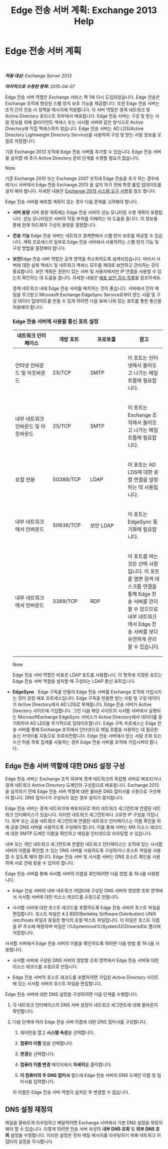 ﻿---
title: 'Edge 전송 서버 계획: Exchange 2013 Help'
TOCTitle: Edge 전송 서버 계획
ms:assetid: 3d34de82-58a5-4b30-9978-7d330102eb92
ms:mtpsurl: https://technet.microsoft.com/ko-kr/library/Dn641596(v=EXCHG.150)
ms:contentKeyID: 61545105
ms.date: 05/22/2018
mtps_version: v=EXCHG.150
ms.translationtype: MT
---

# Edge 전송 서버 계획

 

_**적용 대상:** Exchange Server 2013_

_**마지막으로 수정된 항목:** 2015-04-07_

Edge 전송 서버 역할은 Exchange 서비스 팩 1에 다시 도입되었습니다. Edge 전송은 Exchange 조직에 향상된 스팸 방지 보호 기능을 제공합니다. 또한 Edge 전송 서버는 조직 간의 전송 시 정책을 메시지에 적용합니다. 이 서버 역할은 경계 네트워크 및 Active Directory 포리스트 외부에서 배포됩니다. Edge 전송 서버는 구성 및 받는 사람 정보를 위해 클라이언트 액세스 또는 사서함 서버와 같은 방식으로 Active Directory에 직접 액세스하지 않습니다. Edge 전송 서버는 AD LDS(Active Directory Lightweight Directory Service)를 사용하여 구성 및 받는 사람 정보를 로컬로 저장합니다.

기존 Exchange 2013 조직에 Edge 전송 서버를 추가할 수 있습니다. Edge 전송 서버를 설치할 때 추가 Active Directory 준비 단계를 수행할 필요가 없습니다.


> [!NOTE]
> 기존 Exchange 2010 또는 Exchange 2007 조직에 Edge 전송을 추가 하는 경우에 레거시 서버에서 Edge 전송 Exchange 2013 을 설치 하기 전에 특정 롤업 업데이트를 설치 해야 합니다. 자세한 내용은 <A href="exchange-2013-system-requirements-exchange-2013-help.md">Exchange 2013 시스템 요구 사항</A>를 참조 합니다.



Edge 전송 서버를 배포할 계획이 있는 경우 다음 문제를 고려해야 합니다.

  - **서버 용량** 서버 용량 계획에는 Edge 전송 서버의 성능 모니터링 수행 계획이 포함됩니다. 성능 모니터링은 서버의 작동 부하를 이해하는 데 도움을 줍니다. 이 정보를 통해 현재 하드웨어 구성의 용량을 결정합니다.

  - **전송 기능** Edge 전송 서버는 네트워크 경계면에서 스팸 방지 보호를 제공할 수 있습니다. 계획 프로세스의 일부로 Edge 전송 서버에서 사용하려는 스팸 방지 기능 및 구성 방법을 결정해야 합니다.

  - **보안**Edge 전송 서버 역할은 공격 영역을 최소화하도록 설계되었습니다. 따라서 서버에 대한 실제 액세스 및 네트워크 액세스 모두를 제대로 보안하고 관리하는 것이 중요합니다. 보안 계획은 권한이 있는 서버 및 사용자에서만 IP 연결을 사용할 수 있는지 확인하는 데 도움을 줍니다. 자세한 내용은 [배포 보안 검사 목록](deployment-security-checklist-exchange-2013-help.md)를 참조하세요.
    
    경계 네트워크 내에 Edge 전송 서버를 배치하는 것이 좋습니다. 서버에서 전자 메일을 주고받고 Microsoft Exchange EdgeSync Service로부터 받는 사람 및 구성 데이터 업데이트를 받을 수 있게 하려면 다음 표에 나와 있는 포트를 통한 통신을 허용해야 합니다.
    
    ### Edge 전송 서버에 사용할 통신 포트 설정
    
    <table>
    <colgroup>
    <col style="width: 25%" />
    <col style="width: 25%" />
    <col style="width: 25%" />
    <col style="width: 25%" />
    </colgroup>
    <thead>
    <tr class="header">
    <th>네트워크 인터페이스</th>
    <th>개방 포트</th>
    <th>프로토콜</th>
    <th>참고</th>
    </tr>
    </thead>
    <tbody>
    <tr class="odd">
    <td><p>인터넷 인바운드 및 아웃바운드</p></td>
    <td><p>25/TCP</p></td>
    <td><p>SMTP</p></td>
    <td><p>이 포트는 인터넷에서 들어오고 나가는 메일 흐름에 필요합니다.</p></td>
    </tr>
    <tr class="even">
    <td><p>내부 네트워크 인바운드 및 아웃바운드</p></td>
    <td><p>25/TCP</p></td>
    <td><p>SMTP</p></td>
    <td><p>이 포트는 Exchange 조직에서 들어오고 나가는 메일 흐름에 필요합니다.</p></td>
    </tr>
    <tr class="odd">
    <td><p>로컬 전용</p></td>
    <td><p>50389/TCP</p></td>
    <td><p>LDAP</p></td>
    <td><p>이 포트는 AD LDS에 대한 로컬 연결을 설정하는 데 사용됩니다.</p></td>
    </tr>
    <tr class="even">
    <td><p>내부 네트워크에서 인바운드</p></td>
    <td><p>50636/TCP</p></td>
    <td><p>보안 LDAP</p></td>
    <td><p>이 포트는 EdgeSync 동기화에 필요합니다.</p></td>
    </tr>
    <tr class="odd">
    <td><p>내부 네트워크에서 인바운드</p></td>
    <td><p>3389/TCP</p></td>
    <td><p>RDP</p></td>
    <td><p>이 포트를 여는 것은 선택 사항입니다. 이 포트를 열면 원격 데스크톱 연결을 통해 Edge 전송 서버를 관리할 수 있으므로 내부 네트워크에서 Edge 전송 서버를 보다 유연하게 관리할 수 있습니다.</p></td>
    </tr>
    </tbody>
    </table>
    

    > [!NOTE]
    > Edge 전송 서버 역할은 비표준 LDAP 포트를 사용합니다. 이 항목에 지정된 포트는 Edge 전송 서버 역할을 설치할 때 구성되는 LDAP 통신 포트입니다.



  - **EdgeSync**   Edge 구독을 만들어 Edge 전송 서버를 Exchange 조직에 가입시키는 것이 권장 배포 프로세스입니다. Edge 구독을 만들면 받는 사람 및 구성 데이터가 Active Directory에서 AD LDS로 복제됩니다. Edge 전송 서버가 Active Directory 사이트에 가입합니다. 그런 다음 해당 사이트의 사서함 서버에서 실행되는 MicrosoftExchange EdgeSync 서비스가 Active Directory에서 데이터를 동기화하여 AD LDS를 주기적으로 업데이트합니다. Edge 구독 프로세스는 Edge 전송 서버를 통해 Exchange 조직에서 인터넷으로 메일 흐름을 사용하는 데 필요한 송신 커넥터를 자동으로 프로비전합니다. Edge 전송 서버에서 받는 사람 조회 또는 수신 허용 목록 집계를 사용하는 경우 Edge 전송 서버를 조직에 가입시켜야 합니다.

## Edge 전송 서버 역할에 대한 DNS 설정 구성

Edge 전송 서버는 Exchange 조직 외부에 경계 네트워크의 독립형 서버로 배포되거나 경계 네트워크 Active Directory 도메인의 구성원으로 배포됩니다. Exchange 2013을 설치하기 전에 Edge 전송 서버 역할에 대한 올바른 DNS 접미사를 수동으로 구성해야 합니다. DNS 접미사가 구성되지 않은 경우 설치가 중지됩니다.

Edge 전송 서버는 경계 네트워크에 배포되므로 여러 네트워크 세그먼트에 연결된 네트워크 인터페이스가 있습니다. 이러한 네트워크 세그먼트마다 고유한 IP 구성을 가집니다. 외부 또는 공용 네트워크 세그먼트에 연결된 네트워크 인터페이스는 이름 확인을 위해 공용 DNS 서버를 사용하도록 구성해야 합니다. 이를 통해 서버는 MX 리소스 레코드에 대한 SMTP 도메인 이름을 확인하고 메일을 인터넷으로 라우팅할 수 있습니다.

내부 또는 개인 네트워크 세그먼트에 연결된 네트워크 인터페이스는 조직에 있는 사서함 서버의 이름을 확인할 수 있는 DNS 서버를 사용하도록 구성하거나 호스트 파일을 사용할 수 있도록 해야 합니다. Edge 전송 서버 및 사서함 서버는 DNS 호스트 확인을 사용하여 서로 간에 찾을 수 있어야 합니다.

Edge 전송 서버를 통해 사서함 서버의 이름을 확인하려면 다음 방법 중 하나를 사용합니다.

  - Edge 전송 서버의 내부 네트워크 어댑터에 구성된 DNS 서버의 정방향 조회 영역에서 사서함 서버에 대한 리소스 레코드를 수동으로 만듭니다.

  - 사서함 서버에 대한 호스트 레코드를 포함하도록 Edge 전송 서버의 호스트 파일을 편집합니다. 호스트 파일은 4.3 BSD(Berkeley Software Distribution) UNIX /etc/hosts 파일과 동일한 형식의 로컬 텍스트 파일입니다. 이 파일은 호스트 이름을 IP 주소에 매핑하며 파일은 \\%Systemroot%\\System32\\Drivers\\Etc 폴더에 저장됩니다.

사서함 서버에서 Edge 전송 서버의 이름을 확인하도록 하려면 다음 방법 중 하나를 사용합니다.

  - 사서함 서버에 구성된 DNS 서버의 정방향 조회 영역에서 Edge 전송 서버에 대한 리소스 레코드를 수동으로 만듭니다.

  - Edge 전송 서버의 호스트 레코드를 포함하려면 가입된 Active Directory 사이트에 있는 사서함 서버의 호스트 파일을 편집합니다.

Edge 전송 서버에 대한 DNS 설정을 구성하려면 다음 단계를 수행합니다.

1.  각 네트워크 인터페이스의 DNS 서버 설정이 네트워크 세그먼트에 대해 올바른지 확인합니다.

2.  다음 단계에 따라 Edge 전송 서버 이름에 대한 DNS 접미사를 구성합니다.
    
    1.  제어판을 열고 **시스템 속성**을 선택합니다.
    
    2.  **컴퓨터 이름** 탭을 선택합니다.
    
    3.  **변경**을 선택합니다.
    
    4.  **컴퓨터 이름 변경** 페이지에서 **자세히**를 클릭합니다.
    
    5.  **이 컴퓨터의 주 DNS 접미사** 필드에 Edge 전송 서버의 DNS 도메인 이름 및 접미사를 입력합니다.
    
    이 이름은 Edge 전송 서버 역할이 설치된 후 변경할 수 없습니다.

## DNS 설정 재정의

메일을 올바르게 라우팅하고 배달하려면 Exchange 서버에서 기본 DNS 설정을 재정의해야 할 수 있습니다. 이렇게 하려면 전송 서버 속성의 **내부 DNS 조회** 및 **외부 DNS 조회** 설정을 수정합니다. 이러한 설정은 전자 메일 메시지를 라우팅하기 위해 네트워크 어댑터의 설정을 무시합니다.

